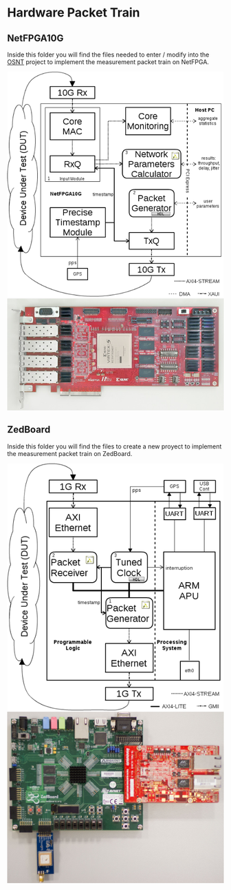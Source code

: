 # Hardware Packet Train

## NetFPGA10G

Inside this folder you will find the files needed to enter / modify into the [OSNT](https://github.com/NetFPGA/OSNT-Public/wiki) project to implement the measurement packet train on NetFPGA.


![Architecture](https://github.com/hpcn-uam/hardware_packet_train/blob/master/netfpga_arch.png)
![Board](https://github.com/hpcn-uam/hardware_packet_train/blob/master/NetFPGA10G.jpg)

## ZedBoard

Inside this folder you will find the files to create a new proyect to implement the measurement packet train on ZedBoard.

![Architecture](https://github.com/hpcn-uam/hardware_packet_train/blob/master/zed_arch.png)
![Board](https://github.com/hpcn-uam/hardware_packet_train/blob/master/Zedboard.jpg)